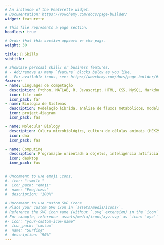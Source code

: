 ```yaml
---
# An instance of the Featurette widget.
# Documentation: https://wowchemy.com/docs/page-builder/
widget: featurette

# This file represents a page section.
headless: true

# Order that this section appears on the page.
weight: 30

title: 🧠 Skills
subtitle:

# Showcase personal skills or business features.
# - Add/remove as many `feature` blocks below as you like.
# - For available icons, see: https://wowchemy.com/docs/page-builder/#icons
feature:
- name: Linguages de computação
  description: Python, MATLAB, R, Javascript, HTML, CSS, MySQL, Markdown, LaTeX, Bash/zsh
  icon: file-code
  icon_pack: far 
- name: Biologia de Sistemas
  description: Modelação híbrida, análise de fluxos metabólicos, modelação à escala genómica, modelação à base de constrições, modelação dinâmica 
  icon: project-diagram
  icon_pack: fas
  
- name: Molecular Biology
  description: Culura microbiológica, cultura de células animais (HEK293, U2OS), clonagem molecular, PCR, extração de DNA e RNA, eletroforese, qPCR (principiante), técnicas de laboratório em BSL-2, ferramentas de bioinformática
  icon: dna
  icon_pack: fas
  
- name: Computing
  description: Programação orientada a objetos, inteligência artificial, aprendizagem profunda, redes neuronais artificiais, redes de computadores, desenvolvimento web, git, software gráfico, terminal *nix, Windows, macOS, GNU/Linux
  icon: desktop
  icon_pack: fas
  

# Uncomment to use emoji icons.
#- icon: ":smile:"
#  icon_pack: "emoji"
#  name: "Emojiness"
#  description: "100%"  

# Uncomment to use custom SVG icons.
# Place your custom SVG icon in `assets/media/icons/`.
# Reference the SVG icon name (without `.svg` extension) in the `icon` field.
# For example, reference `assets/media/icons/xyz.svg` as `icon: 'xyz'`
#- icon: "your-custom-icon-name"
#  icon_pack: "custom"
#  name: "Surfing"
#  description: "90%"
---
```

